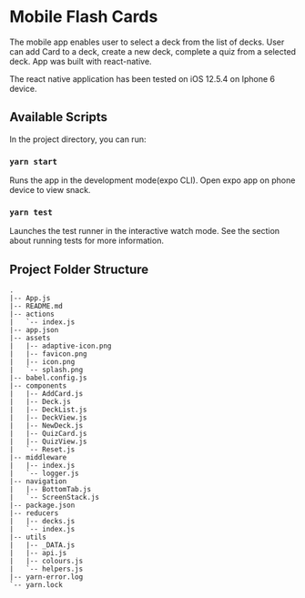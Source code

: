 # Mobile Flash Cards

The mobile app enables user to select a deck from the list of decks. User can add Card to a deck, create a new deck, complete a quiz from a selected deck. App was built with react-native.

The react native application has been tested on iOS 12.5.4 on Iphone 6 device.

## Available Scripts

In the project directory, you can run:

### `yarn start`

Runs the app in the development mode(expo CLI).
Open expo app on phone device to view snack.


### `yarn test`

Launches the test runner in the interactive watch mode.
See the section about running tests for more information.

## Project Folder Structure

```
.
|-- App.js
|-- README.md
|-- actions
|   `-- index.js
|-- app.json
|-- assets
|   |-- adaptive-icon.png
|   |-- favicon.png
|   |-- icon.png
|   `-- splash.png
|-- babel.config.js
|-- components
|   |-- AddCard.js
|   |-- Deck.js
|   |-- DeckList.js
|   |-- DeckView.js
|   |-- NewDeck.js
|   |-- QuizCard.js
|   |-- QuizView.js
|   `-- Reset.js
|-- middleware
|   |-- index.js
|   `-- logger.js
|-- navigation
|   |-- BottomTab.js
|   `-- ScreenStack.js
|-- package.json
|-- reducers
|   |-- decks.js
|   `-- index.js
|-- utils
|   |-- _DATA.js
|   |-- api.js
|   |-- colours.js
|   `-- helpers.js
|-- yarn-error.log
`-- yarn.lock

```